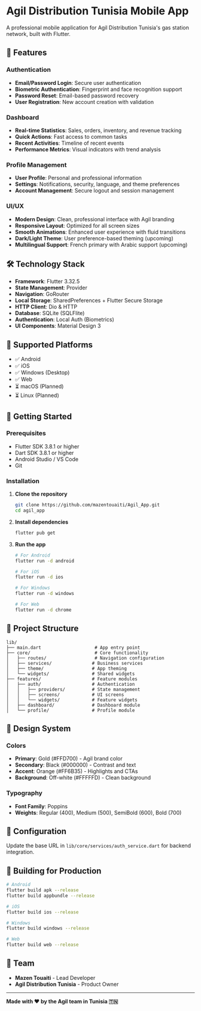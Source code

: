 # Agil Distribution Tunisia Mobile App

A professional mobile application for Agil Distribution Tunisia's gas station network, built with Flutter.

## 🌟 Features

### Authentication
- **Email/Password Login**: Secure user authentication
- **Biometric Authentication**: Fingerprint and face recognition support
- **Password Reset**: Email-based password recovery
- **User Registration**: New account creation with validation

### Dashboard
- **Real-time Statistics**: Sales, orders, inventory, and revenue tracking
- **Quick Actions**: Fast access to common tasks
- **Recent Activities**: Timeline of recent events
- **Performance Metrics**: Visual indicators with trend analysis

### Profile Management
- **User Profile**: Personal and professional information
- **Settings**: Notifications, security, language, and theme preferences
- **Account Management**: Secure logout and session management

### UI/UX
- **Modern Design**: Clean, professional interface with Agil branding
- **Responsive Layout**: Optimized for all screen sizes
- **Smooth Animations**: Enhanced user experience with fluid transitions
- **Dark/Light Theme**: User preference-based theming (upcoming)
- **Multilingual Support**: French primary with Arabic support (upcoming)

## 🛠 Technology Stack

- **Framework**: Flutter 3.32.5
- **State Management**: Provider
- **Navigation**: GoRouter
- **Local Storage**: SharedPreferences + Flutter Secure Storage
- **HTTP Client**: Dio & HTTP
- **Database**: SQLite (SQLFlite)
- **Authentication**: Local Auth (Biometrics)
- **UI Components**: Material Design 3

## 📱 Supported Platforms

- ✅ Android
- ✅ iOS
- ✅ Windows (Desktop)
- ✅ Web
- ⏳ macOS (Planned)
- ⏳ Linux (Planned)

## 🚀 Getting Started

### Prerequisites

- Flutter SDK 3.8.1 or higher
- Dart SDK 3.8.1 or higher
- Android Studio / VS Code
- Git

### Installation

1. **Clone the repository**
   ```bash
   git clone https://github.com/mazentouaiti/Agil_App.git
   cd agil_app
   ```

2. **Install dependencies**
   ```bash
   flutter pub get
   ```

3. **Run the app**
   ```bash
   # For Android
   flutter run -d android
   
   # For iOS
   flutter run -d ios
   
   # For Windows
   flutter run -d windows
   
   # For Web
   flutter run -d chrome
   ```

## 📂 Project Structure

```
lib/
├── main.dart                    # App entry point
├── core/                        # Core functionality
│   ├── routes/                  # Navigation configuration
│   ├── services/               # Business services
│   ├── theme/                  # App theming
│   └── widgets/                # Shared widgets
├── features/                   # Feature modules
│   ├── auth/                   # Authentication
│   │   ├── providers/          # State management
│   │   ├── screens/            # UI screens
│   │   └── widgets/            # Feature widgets
│   ├── dashboard/              # Dashboard module
│   └── profile/                # Profile module
```

## 🎨 Design System

### Colors
- **Primary**: Gold (#FFD700) - Agil brand color
- **Secondary**: Black (#000000) - Contrast and text
- **Accent**: Orange (#FF6B35) - Highlights and CTAs
- **Background**: Off-white (#FFFFFD) - Clean background

### Typography
- **Font Family**: Poppins
- **Weights**: Regular (400), Medium (500), SemiBold (600), Bold (700)

## 🔧 Configuration

Update the base URL in `lib/core/services/auth_service.dart` for backend integration.

## 📱 Building for Production

```bash
# Android
flutter build apk --release
flutter build appbundle --release

# iOS
flutter build ios --release

# Windows
flutter build windows --release

# Web
flutter build web --release
```

## 👥 Team

- **Mazen Touaiti** - Lead Developer
- **Agil Distribution Tunisia** - Product Owner

---

**Made with ❤️ by the Agil team in Tunisia 🇹🇳**

